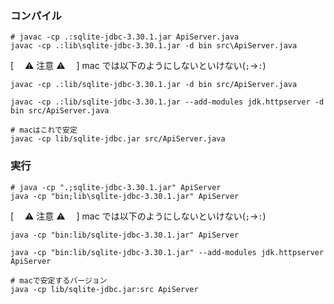 ### コンパイル

```shell
# javac -cp .:sqlite-jdbc-3.30.1.jar ApiServer.java
javac -cp .:lib\sqlite-jdbc-3.30.1.jar -d bin src\ApiServer.java
```

[　 ⚠️ 注意 ⚠️ 　]
mac では以下のようにしないといけない(`;`→`:`)

```shell
javac -cp .:lib/sqlite-jdbc-3.30.1.jar -d bin src/ApiServer.java

javac -cp .:lib/sqlite-jdbc-3.30.1.jar --add-modules jdk.httpserver -d bin src/ApiServer.java

# macはこれで安定
javac -cp lib/sqlite-jdbc.jar src/ApiServer.java
```

### 実行

```shell
# java -cp ".;sqlite-jdbc-3.30.1.jar" ApiServer
java -cp "bin;lib\sqlite-jdbc-3.30.1.jar" ApiServer
```

[　 ⚠️ 注意 ⚠️ 　]
mac では以下のようにしないといけない(`;`→`:`)

```shell
java -cp "bin:lib/sqlite-jdbc-3.30.1.jar" ApiServer

java -cp "bin:lib/sqlite-jdbc-3.30.1.jar" --add-modules jdk.httpserver ApiServer

# macで安定するバージョン
java -cp lib/sqlite-jdbc.jar:src ApiServer
```
